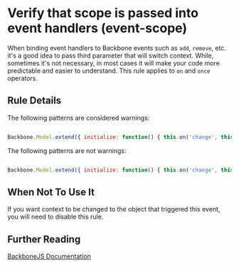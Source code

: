 # Verify that scope is passed into event handlers (event-scope)

When binding event handlers to Backbone events such as `add`, `remove`, etc. it's a good idea to pass third parameter that will switch context. While, sometimes it's not necessary, in most cases it will make your code more predictable and easier to understand. This rule applies to `on` and `once` operators.

## Rule Details

The following patterns are considered warnings:

```js

Backbone.Model.extend({ initialize: function() { this.on('change', this.modelChanged); } });

```

The following patterns are not warnings:

```js

Backbone.Model.extend({ initialize: function() { this.on('change', this.modelChanged, this); } });

```

## When Not To Use It

If you want context to be changed to the object that triggered this event, you will need to disable this rule.

## Further Reading

[BackboneJS Documentation](http://backbonejs.org/#Events-on)
